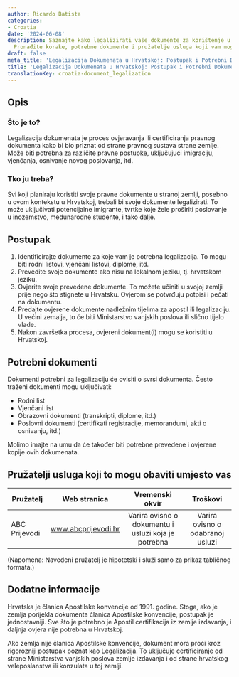 ```yaml
---
author: Ricardo Batista
categories:
- Croatia
date: '2024-06-08'
description: Saznajte kako legalizirati vaše dokumente za korištenje u Hrvatskoj.
  Pronađite korake, potrebne dokumente i pružatelje usluga koji vam mogu pomoći.
draft: false
meta_title: 'Legalizacija Dokumenata u Hrvatskoj: Postupak i Potrebni Dokumenti'
title: 'Legalizacija Dokumenata u Hrvatskoj: Postupak i Potrebni Dokumenti'
translationKey: croatia-document_legalization
---
```



## Opis
### Što je to?
Legalizacija dokumenata je proces ovjeravanja ili certificiranja pravnog dokumenta kako bi bio priznat od strane pravnog sustava strane zemlje. Može biti potrebna za različite pravne postupke, uključujući imigraciju, vjenčanja, osnivanje novog poslovanja, itd.

### Tko ju treba?
Svi koji planiraju koristiti svoje pravne dokumente u stranoj zemlji, posebno u ovom kontekstu u Hrvatskoj, trebali bi svoje dokumente legalizirati. To može uključivati potencijalne imigrante, tvrtke koje žele proširiti poslovanje u inozemstvo, međunarodne studente, i tako dalje.

## Postupak

1. Identificirajte dokumente za koje vam je potrebna legalizacija. To mogu biti rodni listovi, vjenčani listovi, diplome, itd.
2. Prevedite svoje dokumente ako nisu na lokalnom jeziku, tj. hrvatskom jeziku.
3. Ovjerite svoje prevedene dokumente. To možete učiniti u svojoj zemlji prije nego što stignete u Hrvatsku. Ovjerom se potvrđuju potpisi i pečati na dokumentu.
4. Predajte ovjerene dokumente nadležnim tijelima za apostil ili legalizaciju. U većini zemalja, to će biti Ministarstvo vanjskih poslova ili slično tijelo vlade.
5. Nakon završetka procesa, ovjereni dokument(i) mogu se koristiti u Hrvatskoj.

## Potrebni dokumenti

Dokumenti potrebni za legalizaciju će ovisiti o svrsi dokumenta. Često traženi dokumenti mogu uključivati:

- Rodni list
- Vjenčani list
- Obrazovni dokumenti (transkripti, diplome, itd.)
- Poslovni dokumenti (certifikati registracije, memorandumi, akti o osnivanju, itd.)

Molimo imajte na umu da će također biti potrebne prevedene i ovjerene kopije ovih dokumenata.

## Pružatelji usluga koji to mogu obaviti umjesto vas

| Pružatelj      |     Web stranica     |     Vremenski okvir    |       Troškovi      |
| --------------- | --------------- |  :-------------: | :-------------: |
| ABC Prijevodi      |  www.abcprijevodi.hr       |      Varira ovisno o dokumentu i usluzi koja je potrebna      |        Varira ovisno o odabranoj usluzi       |

(Napomena: Navedeni pružatelj je hipotetski i služi samo za prikaz tabličnog formata.)

## Dodatne informacije

Hrvatska je članica Apostilske konvencije od 1991. godine. Stoga, ako je zemlja porijekla dokumenta članica Apostilske konvencije, postupak je jednostavniji. Sve što je potrebno je Apostil certifikacija iz zemlje izdavanja, i daljnja ovjera nije potrebna u Hrvatskoj.

Ako zemlja nije članica Apostilske konvencije, dokument mora proći kroz rigorozniji postupak poznat kao Legalizacija. To uključuje certificiranje od strane Ministarstva vanjskih poslova zemlje izdavanja i od strane hrvatskog veleposlanstva ili konzulata u toj zemlji.
